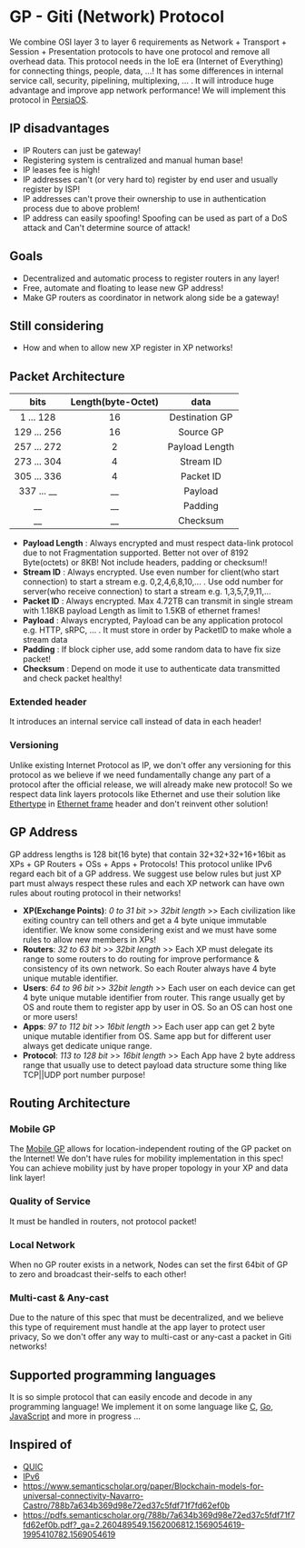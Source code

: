 # GP - Giti (Network) Protocol
We combine OSI layer 3 to layer 6 requirements as Network + Transport + Session + Presentation protocols to have one protocol and remove all overhead data. This protocol needs in the IoE era (Internet of Everything) for connecting things, people, data, ...!
It has some differences in internal service call, security, pipelining, multiplexing, ... . It will introduce huge advantage and improve app network performance! We will implement this protocol in [PersiaOS](./PersiaOS.md).

## IP disadvantages
- IP Routers can just be gateway!
- Registering system is centralized and manual human base!
- IP leases fee is high!
- IP addresses can't (or very hard to) register by end user and usually register by ISP!
- IP addresses can't prove their ownership to use in authentication process due to above problem!
- IP address can easily spoofing! Spoofing can be used as part of a DoS attack and Can't determine source of attack!

## Goals
- Decentralized and automatic process to register routers in any layer!
- Free, automate and floating to lease new GP address!
- Make GP routers as coordinator in network along side be a gateway!

## Still considering
- How and when to allow new XP register in XP networks!

## Packet Architecture
| bits          | Length(byte-Octet)| data              |
| :---:         | :---:             | :---:             |
| 1 ... 128     | 16                | Destination GP    |
| 129 ... 256   | 16                | Source GP         |
| 257 ... 272   | 2                 | Payload Length    |
| 273 ... 304   | 4                 | Stream ID         |
| 305 ... 336   | 4                 | Packet ID         |
| 337 ... __    | __                | Payload           |
| __            | __                | Padding           |
| __            | __                | Checksum          |

- **Payload Length** : Always encrypted and must respect data-link protocol due to not Fragmentation supported. Better not over of 8192 Byte(octets) or 8KB! Not include headers, padding or checksum!!
- **Stream ID** : Always encrypted. Use even number for client(who start connection) to start a stream e.g. 0,2,4,6,8,10,... . Use odd number for server(who receive connection) to start a stream e.g. 1,3,5,7,9,11,... 
- **Packet ID** : Always encrypted. Max 4.72TB can transmit in single stream with 1.18KB payload Length as limit to 1.5KB of ethernet frames! 
- **Payload** : Always encrypted, Payload can be any application protocol e.g. HTTP, sRPC, ... . It must store in order by PacketID to make whole a stream data
- **Padding** : If block cipher use, add some random data to have fix size packet!
- **Checksum** : Depend on mode it use to authenticate data transmitted and check packet healthy!

### Extended header
It introduces an internal service call instead of data in each header!

### Versioning
Unlike existing Internet Protocol as IP, we don't offer any versioning for this protocol as we believe if we need fundamentally change any part of a protocol after the official release, we will already make new protocol! So we respect data link layers protocols like Ethernet and use their solution like [Ethertype](https://en.wikipedia.org/wiki/Ethertype) in [Ethernet frame](https://en.wikipedia.org/wiki/Ethernet_frame) header and don't reinvent other solution!

## GP Address
GP address lengths is 128 bit(16 byte) that contain 32+32+32+16+16bit as XPs + GP Routers + OSs + Apps + Protocols!
This protocol unlike IPv6 regard each bit of a GP address. We suggest use below rules but just XP part must always respect these rules and each XP network can have own rules about routing protocol in their networks!
- **XP(Exchange Points)**: *0 to 31 bit* >> *32bit length* >> Each civilization like exiting country can tell others and get a 4 byte unique immutable identifier. We know some considering exist and we must have some rules to allow new members in XPs!
- **Routers**: *32 to 63 bit* >> *32bit length* >> Each XP must delegate its range to some routers to do routing for improve performance & consistency of its own network. So each Router always have 4 byte unique mutable identifier.
- **Users**: *64 to 96 bit* >> *32bit length* >> Each user on each device can get 4 byte unique mutable identifier from router. This range usually get by OS and route them to register app by user in OS. So an OS can host one or more users!
- **Apps**: *97 to 112 bit* >> *16bit length* >> Each user app can get 2 byte unique mutable identifier from OS. Same app but for different user always get dedicate unique range.
- **Protocol**: *113 to 128 bit* >> *16bit length* >> Each App have 2 byte address range that usually use to detect payload data structure some thing like TCP||UDP port number purpose!

## Routing Architecture

### Mobile GP
The [Mobile GP](https://en.wikipedia.org/wiki/Mobile_IP) allows for location-independent routing of the GP packet on the Internet! We don't have rules for mobility implementation in this spec! You can achieve mobility just by have proper topology in your XP and data link layer!

### Quality of Service
It must be handled in routers, not protocol packet!

### Local Network
When no GP router exists in a network, Nodes can set the first 64bit of GP to zero and broadcast their-selfs to each other!

### Multi-cast & Any-cast
Due to the nature of this spec that must be decentralized, and we believe this type of requirement must handle at the app layer to protect user privacy, So we don't offer any way to multi-cast or any-cast a packet in Giti networks!

## Supported programming languages
It is so simple protocol that can easily encode and decode in any programming language! We implement it on some language like [C](), [Go](https://github.com/SabzCity/libgo/blob/master/GP), [JavaScript]() and more in progress ...

## Inspired of
- [QUIC](https://en.wikipedia.org/wiki/QUIC)
- [IPv6](https://en.wikipedia.org/wiki/IPv6)
- https://www.semanticscholar.org/paper/Blockchain-models-for-universal-connectivity-Navarro-Castro/788b7a634b369d98e72ed37c5fdf71f7fd62ef0b
- https://pdfs.semanticscholar.org/788b/7a634b369d98e72ed37c5fdf71f7fd62ef0b.pdf?_ga=2.260489549.1562006812.1569054619-1995410782.1569054619
